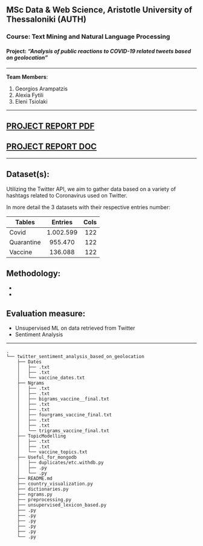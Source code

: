 ## MSc Data & Web Science, Aristotle University of Thessaloniki (AUTH)
### Course: Text Mining and Natural Language Processing
#### Project: *“Analysis of public reactions to COVID-19 related tweets based on geolocation”*
----------------------------------------------------
**Team Members**:
1. Georgios Arampatzis
2. Alexia Fytili
3. Eleni Tsiolaki

----------------------------------------------------

## [PROJECT REPORT PDF](https://drive.google.com/file/d/1BWTRuGgoJlr7fDSwpupI3h6CBZsR4kt5/view?usp=sharing)
## [PROJECT REPORT DOC](https://docs.google.com/document/d/1D9RShWGWAr4y8_9XqsGT8kg2dIgVL8IE/edit)

----------------------------------------------------

## Dataset(s):
Utilizing the Twitter API, we aim to gather data based on a variety of hashtags related to Coronavirus used on Twitter.

In more detail the 3 datasets with their respective entries number:  

| Tables        | Entries       | Cols  |
| ------------- |:-------------:| -----:|
| Covid         | 1.002.599     |  122  |
| Quarantine    | 955.470       |  122  |
| Vaccine       | 136.088       |  122  |

## Methodology:
-
-

## Evaluation measure:
- Unsupervised ML on data retrieved from Twitter
- Sentiment Analysis

----------------------------------------------------

```
.
└── twitter_sentiment_analysis_based_on_geolocation
    ├── Dates
    │   ├── .txt
    │   ├── .txt
    │   └── vaccine_dates.txt
    ├── Ngrams
    │   ├── .txt
    │   ├── .txt
    │   ├── bigrams_vaccine__final.txt
    │   ├── .txt
    │   ├── .txt
    │   ├── fourgrams_vaccine_final.txt
    │   ├── .txt
    │   ├── .txt
    │   └── trigrams_vaccine_final.txt
    ├── TopicModelling
    │   ├── .txt 
    │   ├── .txt
    │   └── vaccine_topics.txt
    ├── Useful_for_mongodb
    │   ├── duplicates/etc.withdb.py
    │   ├── .py
    │   └── .py
    ├── README.md
    ├── country_visualization.py
    ├── dictionaries.py
    ├── ngrams.py
    ├── preprocessing.py
    ├── unsupervised_lexicon_based.py
    ├── .py
    ├── .py
    ├── .py
    ├── .py
    ├── .py
    └── .py
```
